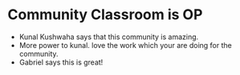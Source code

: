 # Community Classroom is OP

- Kunal Kushwaha says that this community is amazing.
- More power to kunal. love the work which your are doing for the community.
- Gabriel says this is great!
